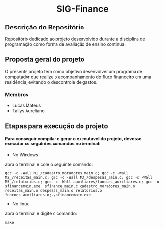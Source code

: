 <h1 align = "center">SIG-Finance</h1>

## Descrição do Repositório

Repositório dedicado ao projeto desenvolvido durante a disciplina de programação como forma de avaliação de ensino continua.

## Proposta geral do projeto

O presente projeto tem como objetivo desenvolver um programa de computador que realize o acompanhamento do fluxo financeiro em uma residência, evitando o descontrole de gastos.

### Membros

- Lucas Mateus
- Tallys Aureliano

## Etapas para execução do projeto

#### Para conseguir compilar e gerar o executavel do projeto, devesse executar os seguintes comandos no terminal:

- No Windows

abra o terminal e cole o seguinte comando:

`gcc -c -Wall M1_/cadastro_moradores_main.c; gcc -c -Wall M2_/receitas_main.c; gcc -c -Wall M3_/despesas_main.c; gcc -c -Wall M5_/relatorios.c; gcc -c -Wall auxiliares/funcoes_auxiliares.c; gcc -o sfinancemain.exe  sfinance_main.c cadastro_moradores_main.o receitas_main.o despesas_main.o relatorios.o funcoes_auxiliares.o;./sfinancemain.exe`

- No linux

abra o terminal e digite o comando:

`make`
